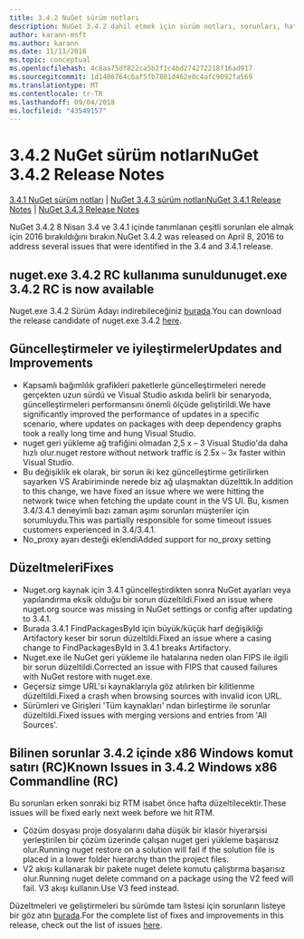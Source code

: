 ```yaml
---
title: 3.4.2 NuGet sürüm notları
description: NuGet 3.4.2 dahil etmek için sürüm notları, sorunları, hata düzeltmeleri, eklenen özellikler ve dcr bilinir.
author: karann-msft
ms.author: karann
ms.date: 11/11/2016
ms.topic: conceptual
ms.openlocfilehash: 4c8aa75df822ca5b2f1c4bd274272218f16ad917
ms.sourcegitcommit: 1d1406764c6af5fb7801d462e0c4afc9092fa569
ms.translationtype: MT
ms.contentlocale: tr-TR
ms.lasthandoff: 09/04/2018
ms.locfileid: "43549157"
---
```

# <a name="nuget-342-release-notes"></a><span data-ttu-id="123ff-103">3.4.2 NuGet sürüm notları</span><span class="sxs-lookup"><span data-stu-id="123ff-103">NuGet 3.4.2 Release Notes</span></span>

<span data-ttu-id="123ff-104">[3.4.1 NuGet sürüm notları](../release-notes/nuget-3.4.1.md) | [NuGet 3.4.3 sürüm notları](../release-notes/nuget-3.4.3.md)</span><span class="sxs-lookup"><span data-stu-id="123ff-104">[NuGet 3.4.1 Release Notes](../release-notes/nuget-3.4.1.md) | [NuGet 3.4.3 Release Notes](../release-notes/nuget-3.4.3.md)</span></span>

<span data-ttu-id="123ff-105">NuGet 3.4.2 8 Nisan 3.4 ve 3.4.1 içinde tanımlanan çeşitli sorunları ele almak için 2016 bırakıldığını bırakın.</span><span class="sxs-lookup"><span data-stu-id="123ff-105">NuGet 3.4.2 was released on April 8, 2016 to address several issues that were identified in the 3.4 and 3.4.1 release.</span></span>

## <a name="nugetexe-342-rc-is-now-available"></a><span data-ttu-id="123ff-106">nuget.exe 3.4.2 RC kullanıma sunuldu</span><span class="sxs-lookup"><span data-stu-id="123ff-106">nuget.exe 3.4.2 RC is now available</span></span>

<span data-ttu-id="123ff-107">Nuget.exe 3.4.2 Sürüm Adayı indirebileceğiniz [burada](https://dist.nuget.org/index.html).</span><span class="sxs-lookup"><span data-stu-id="123ff-107">You can download the release candidate of nuget.exe 3.4.2 [here](https://dist.nuget.org/index.html).</span></span>

## <a name="updates-and-improvements"></a><span data-ttu-id="123ff-108">Güncelleştirmeler ve iyileştirmeler</span><span class="sxs-lookup"><span data-stu-id="123ff-108">Updates and Improvements</span></span>

* <span data-ttu-id="123ff-109">Kapsamlı bağımlılık grafikleri paketlerle güncelleştirmeleri nerede gerçekten uzun sürdü ve Visual Studio askıda belirli bir senaryoda, güncelleştirmeleri performansını önemli ölçüde geliştirildi.</span><span class="sxs-lookup"><span data-stu-id="123ff-109">We have significantly improved the performance of updates in a specific scenario, where updates on packages with deep dependency graphs took a really long time and hung Visual Studio.</span></span>
* <span data-ttu-id="123ff-110">nuget geri yükleme ağ trafiğini olmadan 2,5 x – 3 Visual Studio'da daha hızlı olur.</span><span class="sxs-lookup"><span data-stu-id="123ff-110">nuget restore without network traffic is 2.5x – 3x faster within Visual Studio.</span></span>
* <span data-ttu-id="123ff-111">Bu değişiklik ek olarak, bir sorun iki kez güncelleştirme getirilirken sayarken VS Arabiriminde nerede biz ağ ulaşmaktan düzelttik.</span><span class="sxs-lookup"><span data-stu-id="123ff-111">In addition to this change, we have fixed an issue where we were hitting the network twice when fetching the update count in the VS UI.</span></span> <span data-ttu-id="123ff-112">Bu, kısmen 3.4/3.4.1 deneyimli bazı zaman aşımı sorunları müşteriler için sorumluydu.</span><span class="sxs-lookup"><span data-stu-id="123ff-112">This was partially responsible for some timeout issues customers experienced in 3.4/3.4.1.</span></span>
* <span data-ttu-id="123ff-113">No_proxy ayarı desteği eklendi</span><span class="sxs-lookup"><span data-stu-id="123ff-113">Added support for no_proxy setting</span></span>

## <a name="fixes"></a><span data-ttu-id="123ff-114">Düzeltmeleri</span><span class="sxs-lookup"><span data-stu-id="123ff-114">Fixes</span></span>

* <span data-ttu-id="123ff-115">Nuget.org kaynak için 3.4.1 güncelleştirdikten sonra NuGet ayarları veya yapılandırma eksik olduğu bir sorun düzeltildi.</span><span class="sxs-lookup"><span data-stu-id="123ff-115">Fixed an issue where nuget.org source was missing in NuGet settings or config after updating to 3.4.1.</span></span>
* <span data-ttu-id="123ff-116">Burada 3.4.1 FindPackagesById için büyük/küçük harf değişikliği Artifactory keser bir sorun düzeltildi.</span><span class="sxs-lookup"><span data-stu-id="123ff-116">Fixed an issue where a casing change to FindPackagesById in 3.4.1 breaks Artifactory.</span></span>
* <span data-ttu-id="123ff-117">Nuget.exe ile NuGet geri yükleme ile hatalarına neden olan FIPS ile ilgili bir sorun düzeltildi.</span><span class="sxs-lookup"><span data-stu-id="123ff-117">Corrected an issue with FIPS that caused failures with NuGet restore with nuget.exe.</span></span>
* <span data-ttu-id="123ff-118">Geçersiz simge URL'si kaynaklarıyla göz atılırken bir kilitlenme düzeltildi.</span><span class="sxs-lookup"><span data-stu-id="123ff-118">Fixed a crash when browsing sources with invalid icon URL.</span></span>
* <span data-ttu-id="123ff-119">Sürümleri ve Girişleri 'Tüm kaynakları' ndan birleştirme ile sorunlar düzeltildi.</span><span class="sxs-lookup"><span data-stu-id="123ff-119">Fixed issues with merging versions and entries from 'All Sources'.</span></span>

## <a name="known-issues-in-342-windows-x86-commandline-rc"></a><span data-ttu-id="123ff-120">Bilinen sorunlar 3.4.2 içinde x86 Windows komut satırı (RC)</span><span class="sxs-lookup"><span data-stu-id="123ff-120">Known Issues in 3.4.2 Windows x86 Commandline (RC)</span></span>

<span data-ttu-id="123ff-121">Bu sorunları erken sonraki biz RTM isabet önce hafta düzeltilecektir.</span><span class="sxs-lookup"><span data-stu-id="123ff-121">These issues will be fixed early next week before we hit RTM.</span></span>

*  <span data-ttu-id="123ff-122">Çözüm dosyası proje dosyalarını daha düşük bir klasör hiyerarşisi yerleştirilen bir çözüm üzerinde çalışan nuget geri yükleme başarısız olur.</span><span class="sxs-lookup"><span data-stu-id="123ff-122">Running nuget restore on a solution will fail if the solution file is placed in a lower folder hierarchy than the project files.</span></span>
*  <span data-ttu-id="123ff-123">V2 akışı kullanarak bir pakete nuget delete komutu çalıştırma başarısız olur.</span><span class="sxs-lookup"><span data-stu-id="123ff-123">Running nuget delete command on a package using the V2 feed will fail.</span></span> <span data-ttu-id="123ff-124">V3 akışı kullanın.</span><span class="sxs-lookup"><span data-stu-id="123ff-124">Use V3 feed instead.</span></span>


<span data-ttu-id="123ff-125">Düzeltmeleri ve geliştirmeleri bu sürümde tam listesi için sorunların listeye bir göz atın [burada](https://github.com/NuGet/Home/issues?utf8=%E2%9C%93&q=is%3Aissue+milestone%3A3.4.2++is%3Aclosed+).</span><span class="sxs-lookup"><span data-stu-id="123ff-125">For the complete list of fixes and improvements in this release, check out the list of issues [here](https://github.com/NuGet/Home/issues?utf8=%E2%9C%93&q=is%3Aissue+milestone%3A3.4.2++is%3Aclosed+).</span></span>